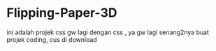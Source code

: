 # Flipping-Paper-3D
ini adalah projek css gw lagi dengan css , ya gw lagi senang2nya buat projek coding, cus di download
